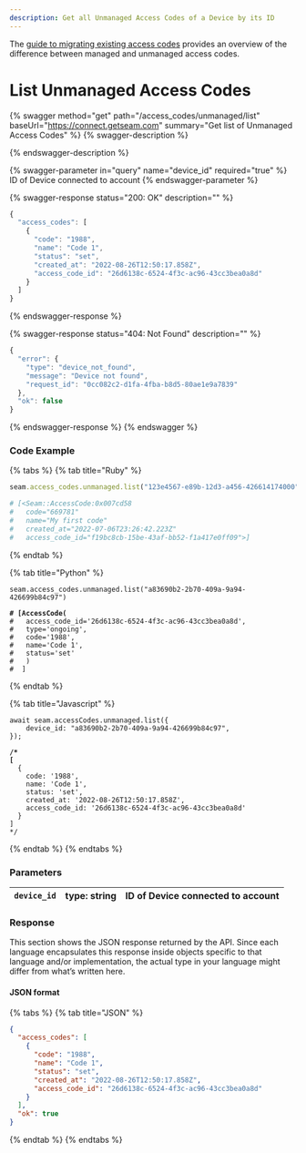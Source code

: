 ```yaml
---
description: Get all Unmanaged Access Codes of a Device by its ID
---
```


The [guide to migrating existing access codes](../device-guides/migrating-existing-codes.md) provides an overview of the difference between
managed and unmanaged access codes.

# List Unmanaged Access Codes

{% swagger method="get" path="/access_codes/unmanaged/list" baseUrl="https://connect.getseam.com" summary="Get list of Unmanaged Access Codes" %}
{% swagger-description %}

{% endswagger-description %}

{% swagger-parameter in="query" name="device_id" required="true" %}
ID of Device connected to account
{% endswagger-parameter %}

{% swagger-response status="200: OK" description="" %}

```javascript
{
  "access_codes": [
    {
      "code": "1988",
      "name": "Code 1",
      "status": "set",
      "created_at": "2022-08-26T12:50:17.858Z",
      "access_code_id": "26d6138c-6524-4f3c-ac96-43cc3bea0a8d"
    }
  ]
}
```

{% endswagger-response %}

{% swagger-response status="404: Not Found" description="" %}

```javascript
{
  "error": {
    "type": "device_not_found",
    "message": "Device not found",
    "request_id": "0cc082c2-d1fa-4fba-b8d5-80ae1e9a7839"
  },
  "ok": false
}
```

{% endswagger-response %}
{% endswagger %}

### Code Example

{% tabs %}
{% tab title="Ruby" %}

```ruby
seam.access_codes.unmanaged.list("123e4567-e89b-12d3-a456-426614174000")

# [<Seam::AccessCode:0x007cd58
#   code="669781"
#   name="My first code"
#   created_at="2022-07-06T23:26:42.223Z"
#   access_code_id="f19bc8cb-15be-43af-bb52-f1a417e0ff09">]
```

{% endtab %}

{% tab title="Python" %}

<pre class="language-python"><code class="lang-python">seam.access_codes.unmanaged.list("a83690b2-2b70-409a-9a94-426699b84c97")
<strong>
</strong><strong># [AccessCode(
</strong>#   access_code_id='26d6138c-6524-4f3c-ac96-43cc3bea0a8d', 
#   type='ongoing', 
#   code='1988', 
#   name='Code 1', 
#   status='set'
#   )
#  ]
</code></pre>

{% endtab %}

{% tab title="Javascript" %}

<pre class="language-javascript"><code class="lang-javascript">await seam.accessCodes.unmanaged.list({
    device_id: "a83690b2-2b70-409a-9a94-426699b84c97",
});
<strong>
</strong><strong>/*
</strong><strong>[
</strong>  {
    code: '1988',
    name: 'Code 1',
    status: 'set',
    created_at: '2022-08-26T12:50:17.858Z',
    access_code_id: '26d6138c-6524-4f3c-ac96-43cc3bea0a8d'
  }
]
*/
</code></pre>

{% endtab %}
{% endtabs %}

### Parameters

| `device_id` | type: string | ID of Device connected to account |
| ----------- | ------------ | --------------------------------- |

### Response

This section shows the JSON response returned by the API. Since each language encapsulates this response inside objects specific to that language and/or implementation, the actual type in your language might differ from what’s written here.

#### JSON format

{% tabs %}
{% tab title="JSON" %}

```json
{
  "access_codes": [
    {
      "code": "1988",
      "name": "Code 1",
      "status": "set",
      "created_at": "2022-08-26T12:50:17.858Z",
      "access_code_id": "26d6138c-6524-4f3c-ac96-43cc3bea0a8d"
    }
  ],
  "ok": true
}
```

{% endtab %}
{% endtabs %}
